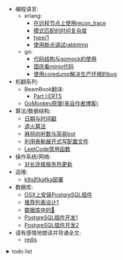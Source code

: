   - 编程语言:
    - erlang:
        - [在远程节点上使用recon_trace](docs/erlang/recon_trace.md)
        - [模式匹配的时间复杂度](docs/erlang/match_spec.md)
        - [type/1](docs/erlang/type.md)
        - [使用断点调试rabbitmq](docs/erlang/使用断点调试rabbitmq.md)
    - go:
        - [代码结构与gomock的使用](docs/go/gomock.md)
        - [国庆看minio代码](docs/go/minio.md)
        - [使用coredump解决生产环境的bug](docs/go/使用coredump解决生产环境的bug.md)
  - 机翻系列:
      - BeamBook翻译:
          - [Part I:ERTS](docs/erlang/beambook/ERTS_1.md)
      - [GoMonkey原理(来自作者博客)](docs/doc/gomonkey.md)
  - 算法/数据结构:
      - [日期与时间戳](docs/algorithm/timestamp.md)
      - [退火算法](docs/algorithm/sa.md)
      - [麻将向听数与简易bot](docs/mahjong/向听数.md)
      - [利用泰勒展开式写配置文件](docs/algorithm/taylor.md)
      - [LeetCode常用函数](codes/leetcode_utils.py)
  - 操作系统/网络:
      - [对长连接服务热更新](docs/os/hot_update_with_socket.md)
  - 运维:
      - [k8s的kafka部署](codes/kafka.yml)
  - 数据库:
      - [OSX上安装PostgreSQL插件](docs/database/postgresql_plugin.md)
      - [推荐列表设计1](docs/database/tiplist1.md)
      - [数据库中的🌲](docs/database/tree.md)
      - [PostgreSQL插件开发1](docs/database/pg_plugin_1.md)
      - [PostgreSQL插件开发2](docs/database/pg_plugin_2.md)
  - 请有感情地朗读并背诵全文:
      - [redis](docs/八股文/redis.md)
      
      

<details>
<summary>todo list</summary>

- [R🌲](docs/data_structure/rtree.md)
- [制作一个cheat engine]()
- [switch游戏加速器]()
- [PostgreSQL插件开发1.1](docs/database/pg_plugin_1.1.md)
- [crit bit tree-未完成](docs/data_structure/crit_bit_tree.md)
- [推荐列表设计2-未完成](docs/database/tiplist2.md)
- [PostgreSQL插件开发0-未完成](docs/database/pg_plugin_0.md) 
- [PostgreSQL插件开发3-未完成](docs/database/pg_plugin_3.md) 
- [PostgreSQL插件开发4-未完成](docs/database/pg_plugin_4.md) 
- [PostgreSQL插件开发5-未完成](docs/database/pg_plugin_5.md) 
- [PostgreSQL插件开发6-未完成](docs/database/pg_plugin_6.md)
</details>


